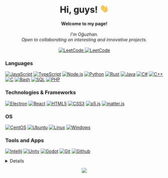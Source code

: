 <h1 align="center">Hi, guys! <img src="https://raw.githubusercontent.com/OguzhanUmutlu/OguzhanUmutlu/main/imgs/hand.gif" width="28px" alt="👋"></h1>

<p align="center">
    <b>Welcome to my page!</b><br><br>
    <i>
        I'm Oğuzhan.<br>
        Open to collaborating on interesting and innovative projects.<br>
    </i><br>
    <a href="https://leetcode.com/OguzhanUmutlu">
        <img src="https://img.shields.io/badge/LeetCode-black?style=for-the-badge&logo=LeetCode" alt="LeetCode">
    </a>
    <a href="https://discord.gg/emAhrw3mvM">
        <img src="https://img.shields.io/badge/Discord-black?style=for-the-badge&logo=Discord" alt="LeetCode">
    </a>
</p>

### Languages

[![JavaScript](https://img.shields.io/badge/javascript-black?style=for-the-badge&logo=javascript)](https://github.com/OguzhanUmutlu)
[![TypeScript](https://img.shields.io/badge/typescript-black?style=for-the-badge&logo=typescript)](https://github.com/OguzhanUmutlu)
[![Node.js](https://img.shields.io/badge/node.js-black?style=for-the-badge&logo=node.js)](https://github.com/OguzhanUmutlu)
[![Python](https://img.shields.io/badge/python-black?style=for-the-badge&logo=python)](https://github.com/OguzhanUmutlu)
[![Rust](https://img.shields.io/badge/rust-black?style=for-the-badge&logo=Rust)](https://github.com/OguzhanUmutlu)
[![Java](https://img.shields.io/badge/java-black?style=for-the-badge&logo=openjdk)](https://github.com/OguzhanUmutlu)
[![C#](https://img.shields.io/badge/c%23-black?style=for-the-badge&logo=csharp)](https://github.com/OguzhanUmutlu)
[![C++](https://img.shields.io/badge/c++-black?style=for-the-badge&logo=cplusplus)](https://github.com/OguzhanUmutlu)
[![C](https://img.shields.io/badge/c-black?style=for-the-badge&logo=c)](https://github.com/OguzhanUmutlu)
[![Bash](https://img.shields.io/badge/bash-black?style=for-the-badge&logo=gnu-bash&logoColor=white)](https://github.com/OguzhanUmutlu)
[![SQL](https://img.shields.io/badge/sql-black?style=for-the-badge&logo=mysql)](https://github.com/OguzhanUmutlu)
[![PHP](https://img.shields.io/badge/php-black?style=for-the-badge&logo=php)](https://github.com/OguzhanUmutlu)

### Technologies & Frameworks

[![Electron](https://img.shields.io/badge/electron-black?style=for-the-badge&logo=electron)](https://github.com/OguzhanUmutlu)
[![React](https://img.shields.io/badge/react-black?style=for-the-badge&logo=react)](https://github.com/OguzhanUmutlu)
[![HTML5](https://img.shields.io/badge/html5-black?style=for-the-badge&logo=html5)](https://github.com/OguzhanUmutlu)
[![CSS3](https://img.shields.io/badge/css3-black?style=for-the-badge&logo=css3)](https://github.com/OguzhanUmutlu)
[![p5.js](https://img.shields.io/badge/p5.js-black?style=for-the-badge&logo=p5.js)](https://github.com/OguzhanUmutlu)
[![matter.js](https://img.shields.io/badge/matter.js-black?style=for-the-badge&logo=matter.js)](https://github.com/OguzhanUmutlu)

### OS

[![CentOS](https://img.shields.io/badge/centos-black?style=for-the-badge&logo=Centos)](https://github.com/OguzhanUmutlu)
[![Ubuntu](https://img.shields.io/badge/ubuntu-black?style=for-the-badge&logo=Ubuntu)](https://github.com/OguzhanUmutlu)
[![Linux](https://img.shields.io/badge/linux-black?style=for-the-badge&logo=Linux)](https://github.com/OguzhanUmutlu)
[![Windows](https://img.shields.io/badge/Windows-black?style=for-the-badge&logo=Windows)](https://github.com/OguzhanUmutlu)

### Tools and Apps

[![Intellij](https://img.shields.io/badge/intellij%20idea-black?style=for-the-badge&logo=intellij%20idea)](https://github.com/OguzhanUmutlu)
[![Unity](https://img.shields.io/badge/unity-black?style=for-the-badge&logo=unity)](https://github.com/OguzhanUmutlu)
[![Godot](https://img.shields.io/badge/godot-black?style=for-the-badge&logo=godotengine)](https://github.com/OguzhanUmutlu)
[![Git](https://img.shields.io/badge/git-black?style=for-the-badge&logo=git)](https://github.com/OguzhanUmutlu)
[![Github](https://img.shields.io/badge/github-black?style=for-the-badge&logo=github)](https://github.com/OguzhanUmutlu)

<details>
<p align="center">
  <a href="https://github.com/OguzhanUmutlu">
    <img src="https://github-profile-summary-cards.vercel.app/api/cards/profile-details?username=OguzhanUmutlu&theme=transparent" />
  </a>
  <a href="https://github.com/OguzhanUmutlu">
    <img src="https://github-readme-streak-stats.herokuapp.com/?user=OguzhanUmutlu&hide_border=true&card_width=338&theme=transparent" />
  </a>
  <a href="https://github.com/OguzhanUmutlu">
    <img src="https://github-profile-summary-cards.vercel.app/api/cards/stats?username=OguzhanUmutlu&theme=transparent" />
  </a><br>
  <a href="https://github.com/OguzhanUmutlu">
    <img src="https://github-readme-stats.vercel.app/api/top-langs/?username=OguzhanUmutlu&langs_count=10&hide=jupyter%20notebook,vim%20script,cmake,makefile,batchfile,emacs%20lisp,css,html" />
  </a>
</p>
</details>

<p align="center">
  <a href="https://github.com/OguzhanUmutlu">
    <img src="https://komarev.com/ghpvc/?username=OguzhanUmutlu&color=blue&style=for-the-badge)" />
  </a>
</p>

